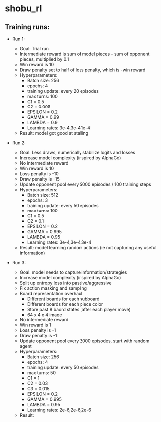 # shobu_rl
## Training runs:
- Run 1:
    - Goal: Trial run
    - Intermediate reward is sum of model pieces - sum of opponent pieces, multiplied by 0.1
    - Win reward is 10
    - Draw penalty set to half of loss penalty, which is -win reward
    - Hyperparameters:
        - Batch size: 256
        - epochs: 4
        - training update: every 20 episodes
        - max turns: 100
        - C1 = 0.5
        - C2 = 0.005
        - EPSILON = 0.2
        - GAMMA = 0.99
        - LAMBDA = 0.9
        - Learning rates: 3e-4,3e-4,1e-4
    - Result: model got good at stalling

- Run 2:
    - Goal: Less draws, numerically stabilize logits and losses
    - Increase model complexity (inspired by AlphaGo)
    - No intermediate reward
    - Win reward is 10
    - Loss penalty is -10
    - Draw penalty is -15
    - Update opponent pool every 5000 episodes / 100 training steps
    - Hyperparameters:
        - Batch size: 512
        - epochs: 3
        - training update: every 50 episodes
        - max turns: 100
        - C1 = 0.5
        - C2 = 0.1
        - EPSILON = 0.2
        - GAMMA = 0.995
        - LAMBDA = 0.95
        - Learning rates: 3e-4,3e-4,3e-4
    - Result: model learning random actions (ie not capturing any useful information)

- Run 3:
    - Goal: model needs to capture information/strategies
    - Increase model complexity (inspired by AlphaGo)
    - Split up entropy loss into passive/aggressive
    - Fix action masking and sampling
    - Board representation overhaul
        - Different boards for each subboard
        - Different boards for each piece color
        - Store past 8 baord states (after each player move)
        - 64 x 4 x 4 image
    - No intermediate reward
    - Win reward is 1
    - Loss penalty is -1
    - Draw penalty is -1
    - Update opponent pool every 2000 episodes, start with random agent
    - Hyperparameters:
        - Batch size: 256
        - epochs: 4
        - training update: every 50 episodes
        - max turns: 50
        - C1 = 1
        - C2 = 0.03
        - C3 = 0.015
        - EPSILON = 0.2
        - GAMMA = 0.995
        - LAMBDA = 0.95
        - Learning rates: 2e-6,2e-6,2e-6
    - Result: 